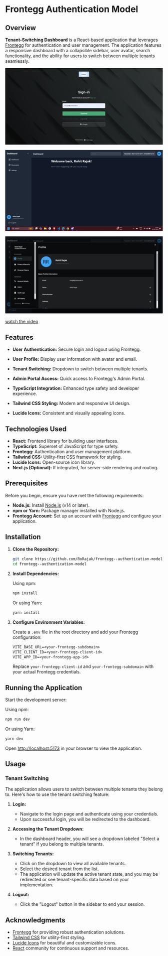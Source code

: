 
# Frontegg Authentication Model

## Overview

**Tenant-Switching Dashboard** is a React-based application that leverages [Frontegg](https://frontegg.com/) for authentication and user management. The application features a responsive dashboard with a collapsible sidebar, user avatar, search functionality, and the ability for users to switch between multiple tenants seamlessly.


![Signin Image](./public/SignIn.png)

![Sashboard Image](./public/dashboard.png)

![Admin Portal Image](./public/adminPortal.png)

[watch the video ](https://vimeo.com/1014076636)

## Features

- **User Authentication:** Secure login and logout using Frontegg.

- **User Profile:** Display user information with avatar and email.

- **Tenant Switching:** Dropdown to switch between multiple tenants.
- **Admin Portal Access:** Quick access to Frontegg's Admin Portal.
- **TypeScript Integration:** Enhanced type safety and developer experience.
- **Tailwind CSS Styling:** Modern and responsive UI design.
- **Lucide Icons:** Consistent and visually appealing icons.

## Technologies Used

- **React:** Frontend library for building user interfaces.
- **TypeScript:** Superset of JavaScript for type safety.
- **Frontegg:** Authentication and user management platform.
- **Tailwind CSS:** Utility-first CSS framework for styling.
- **Lucide Icons:** Open-source icon library.
- **Next.js (Optional):** If integrated, for server-side rendering and routing.

## Prerequisites

Before you begin, ensure you have met the following requirements:

- **Node.js:** Install [Node.js](https://nodejs.org/) (v14 or later).
- **npm or Yarn:** Package manager installed with Node.js.
- **Frontegg Account:** Set up an account with [Frontegg](https://frontegg.com/) and configure your application.

## Installation

1. **Clone the Repository:**

   ```bash
   git clone https://github.com/RoRajak/frontegg--authentication-model.git
   cd frontegg--authentication-model
   ```

2. **Install Dependencies:**

   Using npm:

   ```bash
   npm install
   ```

   Or using Yarn:

   ```bash
   yarn install
   ```

3. **Configure Environment Variables:**

   Create a `.env` file in the root directory and add your Frontegg configuration:

   ```env
   VITE_BASE_URL=<your-frontegg-subdomain>
   VITE_CLIENT_ID=<your-frontegg-client-id>
   VITE_APP_ID=<your-frontegg-app-id>
   ```

   Replace `your-frontegg-client-id` and `your-frontegg-subdomain` with your actual Frontegg credentials.

## Running the Application

Start the development server:

Using npm:

```bash
npm run dev
```

Or using Yarn:

```bash
yarn dev
```

Open [http://localhost:5173](http://localhost:5173) in your browser to view the application.

## Usage

### Tenant Switching

The application allows users to switch between multiple tenants they belong to. Here's how to use the tenant switching feature:

1. **Login:**
   
   - Navigate to the login page and authenticate using your credentials.
   - Upon successful login, you will be redirected to the dashboard.

2. **Accessing the Tenant Dropdown:**

   - In the dashboard header, you will see a dropdown labeled "Select a tenant" if you belong to multiple tenants.

3. **Switching Tenants:**

   - Click on the dropdown to view all available tenants.
   - Select the desired tenant from the list.
   - The application will update the active tenant state, and you may be redirected or see tenant-specific data based on your implementation.

4. **Logout:**

   - Click the "Logout" button in the sidebar to end your session.




## Acknowledgments

- [Frontegg](https://frontegg.com/) for providing robust authentication solutions.
- [Tailwind CSS](https://tailwindcss.com/) for utility-first styling.
- [Lucide Icons](https://lucide.dev/) for beautiful and customizable icons.
- [React](https://reactjs.org/) community for continuous support and resources.

